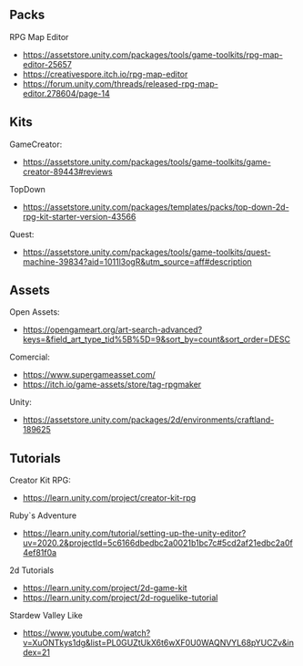 
## Packs

RPG Map Editor
* https://assetstore.unity.com/packages/tools/game-toolkits/rpg-map-editor-25657
* https://creativespore.itch.io/rpg-map-editor
* https://forum.unity.com/threads/released-rpg-map-editor.278604/page-14

## Kits

GameCreator:
* https://assetstore.unity.com/packages/tools/game-toolkits/game-creator-89443#reviews

TopDown
* https://assetstore.unity.com/packages/templates/packs/top-down-2d-rpg-kit-starter-version-43566

Quest:
* https://assetstore.unity.com/packages/tools/game-toolkits/quest-machine-39834?aid=1011l3ogR&utm_source=aff#description

## Assets

Open Assets:
* https://opengameart.org/art-search-advanced?keys=&field_art_type_tid%5B%5D=9&sort_by=count&sort_order=DESC

Comercial:
* https://www.supergameasset.com/
* https://itch.io/game-assets/store/tag-rpgmaker

Unity:
* https://assetstore.unity.com/packages/2d/environments/craftland-189625


## Tutorials

Creator Kit RPG:
* https://learn.unity.com/project/creator-kit-rpg

Ruby`s Adventure
* https://learn.unity.com/tutorial/setting-up-the-unity-editor?uv=2020.2&projectId=5c6166dbedbc2a0021b1bc7c#5cd2af21edbc2a0f4ef81f0a

2d Tutorials
* https://learn.unity.com/project/2d-game-kit
* https://learn.unity.com/project/2d-roguelike-tutorial

Stardew Valley Like
*  https://www.youtube.com/watch?v=XuONTkys1dg&list=PL0GUZtUkX6t6wXF0U0WAQNVYL68pYUCZv&index=21
